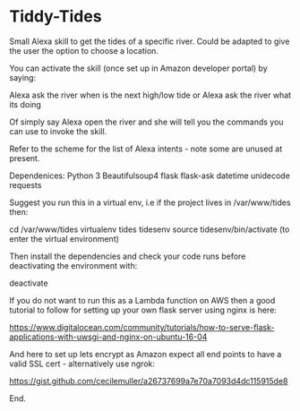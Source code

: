 # Tiddy-Tides
Small Alexa skill to get the tides of a specific river.  Could be adapted to give the user the option to choose a location.

You can activate the skill (once set up in Amazon developer portal) by saying:

Alexa ask the river when is the next high/low tide  or  Alexa ask the river what its doing

Of simply say Alexa open the river and she will tell you the commands you can use to invoke the skill.

Refer to the scheme for the list of Alexa intents - note some are unused at present.

Dependenices:
Python 3
Beautifulsoup4
flask
flask-ask
datetime
unidecode
requests

Suggest you run this in a virtual env, i.e if the project lives in /var/www/tides then:

cd /var/www/tides
virtualenv tides tidesenv
source tidesenv/bin/activate  (to enter the virtual environment)

Then install the dependencies and check your code runs before deactivating the environment with:

deactivate

If you do not want to run this as a Lambda function on AWS then a good tutorial to follow for setting up your own flask server using nginx is here:

https://www.digitalocean.com/community/tutorials/how-to-serve-flask-applications-with-uwsgi-and-nginx-on-ubuntu-16-04

And here to set up lets encrypt as Amazon expect all end points to have a valid SSL cert  - alternatively use ngrok:

https://gist.github.com/cecilemuller/a26737699a7e70a7093d4dc115915de8

End.

